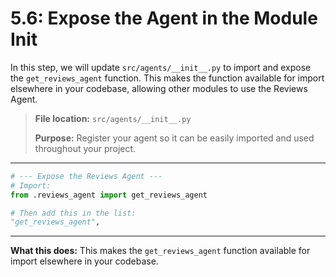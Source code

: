 # 5.6: Expose the Agent in the Module Init

In this step, we will update `src/agents/__init__.py` to import and expose the `get_reviews_agent` function. This makes the function available for import elsewhere in your codebase, allowing other modules to use the Reviews Agent.

> **File location:** `src/agents/__init__.py`
>
> **Purpose:** Register your agent so it can be easily imported and used throughout your project.

---

```python
# --- Expose the Reviews Agent ---
# Import:
from .reviews_agent import get_reviews_agent

# Then add this in the list:
"get_reviews_agent",
```

---

**What this does:**
This makes the `get_reviews_agent` function available for import elsewhere in your codebase.
